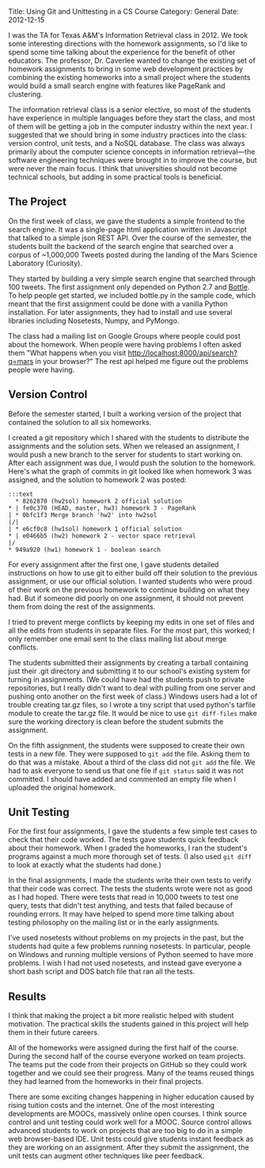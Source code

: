 Title: Using Git and Unittesting in a CS Course
Category: General
Date: 2012-12-15


I was the TA for Texas A&amp;M's Information Retrieval class in 2012.
We took some interesting directions with the homework assignments, so I'd like
to spend some time talking about the experience for the benefit of other
educators.
The professor, Dr. Caverlee wanted to change the existing set of homework
assignments to bring in some web development practices by combining the
existing homeworks into a small project where the students would build a small
search engine with features like PageRank and clustering.

<!--
In my opinion, any computer science student that gets through their
undergraduate curriculum without learning half a dozen languages is getting
shortchanged.
-->

The information retrieval class is a senior elective, so most of the students
have experience in multiple languages before they start the class, and most of
them will be getting a job in the computer industry within the next year.
I suggested that we should bring in some industry practices into the class:
version control, unit tests, and a NoSQL database.
The class was always primarily about the computer science concepts in
information retrieval&mdash;the software engineering techniques were brought in to
improve the course, but were never the main focus.
I think that universities should not become technical schools, but adding in some
practical tools is beneficial.

## The Project

On the first week of class, we gave the students a simple frontend to the
search engine.
It was a single-page html application written in Javascript that talked to a
simple json REST API.
Over the course of the semester, the students built the backend of the search
engine that searched over a corpus of ~1,000,000 Tweets posted during the
landing of the Mars Science Laboratory (Curiosity).

They started by building a very simple search engine that searched through 100
tweets.
The first assignment only depended on Python 2.7 and [Bottle](http://bottlepy.org/).
To help people get started, we included bottle.py in the sample code, which
meant that the first assignment could be done with a vanilla Python
installation.
For later assignments, they had to install and use several libraries including
Nosetests, Numpy, and PyMongo.

The class had a mailing list on Google Groups where people could post about the
homework.
When people were having problems I often asked them "What happens when you visit
[http://localhost:8000/api/search?q=mars](http://localhost:8000/api/search?q=mars)
in your browser?"
The rest api helped me figure out the problems people were having.

## Version Control

Before the semester started, I built a working version of the project that
contained the solution to all six homeworks.

I created a git repository which I shared with the students to distribute the
assignments and the solution sets.
When we released an assignment, I would push a new branch to the server for
students to start working on.
After each assignment was due, I would push the solution to the homework.
Here's what the graph of commits in git looked like when homework 3 was
assigned, and the solution to homework 2 was posted:


    :::text
      * 8262870 (hw2sol) homework 2 official solution
    * | fe0c370 (HEAD, master, hw3) homework 3 - PageRank
    | * 0bfc1f3 Merge branch 'hw2' into hw2sol
    |/|
    | * e6cf0c8 (hw1sol) homework 1 official solution
    * | e0466b5 (hw2) homework 2 - vector space retrieval
    |/
    * 949a920 (hw1) homework 1 - boolean search

For every assignment after the first one, I gave students detailed instructions
on how to use git to either build off their solution to the previous
assignment, or use our official solution.
I wanted students who were proud of their work on the previous homework to
continue building on what they had.
But if someone did poorly on one assignment, it should not prevent them from
doing the rest of the assignments.

I tried to prevent merge conflicts by keeping my edits in one set of files and
all the edits from students in separate files.
For the most part, this worked; I only remember one email sent to the class
mailing list about merge conflicts.

The students submitted their assignments by creating a tarball containing just
their .git directory and submitting it to our school's existing system for
turning in assignments.
(We could have had the students push to private repositories, but I really
didn't want to deal with pulling from one server and pushing onto another on
the first week of class.)
Windows users had a lot of trouble creating tar.gz files, so I wrote a tiny
script that used python's tarfile module to create the tar.gz file.
It would be nice to use `git diff-files` make sure the working directory is
clean before the student submits the assignment.

On the fifth assignment, the students were supposed to create their own tests
in a new file.
They were supposed to `git add` the file.
Asking them to do that was a mistake.
About a third of the class did not `git add` the file.
We had to ask everyone to send us that one file if `git status` said it was not
committed.
I should have added and commented an empty file when I uploaded the original
homework.

## Unit Testing
For the first four assignments, I gave the students a few simple test cases to
check that their code worked.
The tests gave students quick feedback about their homework.
When I graded the homeworks, I ran the student's programs against a much more
thorough set of tests.
(I also used `git diff` to look at exactly what the students had done.)

In the final assignments, I made the students write their own tests to verify
that their code was correct.
The tests the students wrote were not as good as I had hoped.
There were tests that read in 10,000 tweets to test one query, tests that
didn't test anything, and tests that failed because of rounding errors.
It may have helped to spend more time talking about testing philosophy on the
mailing list or in the early assignments.

I've used nosetests without problems on my projects in the past, but the
students had quite a few problems running nosetests.
In particular, people on Windows and running multiple versions of Python seemed
to have more problems.
I wish I had not used nosetests, and instead gave everyone a short bash script
and DOS batch file that ran all the tests.

## Results
I think that making the project a bit more realistic helped with student
motivation.
The practical skills the students gained in this project will help them in
their future careers.

All of the homeworks were assigned during the first half of the course.
During the second half of the course everyone worked on team projects.
The teams put the code from their projects on GitHub so they could work
together and we could see their progress.
Many of the teams reused things they had learned from the homeworks in their
final projects.

There are some exciting changes happening in higher education caused by rising
tuition costs and the internet.
One of the most interesting developments are MOOCs, massively online open courses.
I think source control and unit testing could work well for a MOOC.
Source control allows advanced students to work on projects that are too big to
do in a simple web browser-based IDE.
Unit tests could give students instant feedback as they are working on an
assignment.
After they submit the assignment, the unit tests can augment other techniques
like peer feedback.
